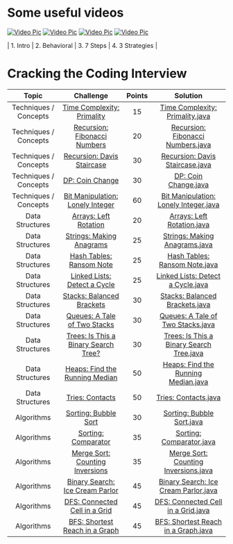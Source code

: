 # Some useful videos
[![Video Pic](http://www.iconninja.com/files/762/363/704/youtube-icon.png)](https://www.youtube.com/watch?v=jxAWQN5t6wg)   [![Video Pic](http://www.iconninja.com/files/762/363/704/youtube-icon.png)](https://www.youtube.com/watch?v=tZxNNKqxXnw)    [![Video Pic](http://www.iconninja.com/files/762/363/704/youtube-icon.png)](https://www.youtube.com/watch?v=GKgAVjJxh9w)    [![Video Pic](http://www.iconninja.com/files/762/363/704/youtube-icon.png)](https://www.youtube.com/watch?v=84UYVCluClQ)

|       1. Intro        |       2. Behavioral       |       3. 7 Steps      |       4. 3 Strategies        |



# Cracking the Coding Interview

|         Topic         |                                                 Challenge                                                | Points |                                                                                                 Solution                                                                                                 |
|:---------------------:|:--------------------------------------------------------------------------------------------------------:|:------:|:--------------------------------------------------------------------------------------------------------------------------------------------------------------------------------------------------------:|
| Techniques / Concepts | [Time Complexity: Primality](https://www.hackerrank.com/challenges/ctci-big-o)                           |   15   | [Time Complexity: Primality.java](https://github.com/chendddong/hackerRank/blob/master/Cracking%20the%20Coding%20Interview%20Challenges/Techniques%2C%20Concepts/Time%20Complexity%20-%20Primality.java)           |
| Techniques / Concepts | [Recursion: Fibonacci Numbers](https://www.hackerrank.com/challenges/ctci-fibonacci-numbers)             |   20   | [Recursion: Fibonacci Numbers.java](https://github.com/chendddong/hackerRank/blob/master/Cracking%20the%20Coding%20Interview%20Challenges/Techniques%2C%20Concepts/Recursion%20-%20Fibonacci%20Numbers.java)         |
| Techniques / Concepts | [Recursion: Davis Staircase](https://www.hackerrank.com/challenges/ctci-recursive-staircase)            |   30   | [Recursion: Davis Staircase.java](https://github.com/chendddong/hackerRank/blob/master/Cracking%20the%20Coding%20Interview%20Challenges/Techniques%2C%20Concepts/Recursion%20-%20Davis%20Staircase.java)          |
| Techniques / Concepts | [DP: Coin Change](https://www.hackerrank.com/challenges/ctci-coin-change)                                |   30   | [DP: Coin Change.java](https://github.com/chendddong/hackerRank/blob/master/Cracking%20the%20Coding%20Interview%20Challenges/Techniques%2C%20Concepts/DP%20-%20Coin%20Change.java)                      |
| Techniques / Concepts | [Bit Manipulation: Lonely Integer](https://www.hackerrank.com/challenges/ctci-lonely-integer)            |   60   | [Bit Manipulation: Lonely Integer.java](https://github.com/chendddong/hackerRank/blob/master/Cracking%20the%20Coding%20Interview%20Challenges/Techniques%2C%20Concepts/Bit%20Manipulation%20-%20Lonely%20Integer.java)   |
|    Data Structures    | [Arrays: Left Rotation](https://www.hackerrank.com/challenges/ctci-array-left-rotation)                  |   20   | [Arrays: Left Rotation.java](https://github.com/chendddong/hackerRank/blob/master/Cracking%20the%20Coding%20Interview%20Challenges/Data%20Structures/Arrays%20-%20Left%20Rotation.java)                       |
|    Data Structures    | [Strings: Making Anagrams](https://www.hackerrank.com/challenges/ctci-making-anagrams)                   |   25   | [Strings: Making Anagrams.java](https://github.com/chendddong/hackerRank/blob/master/Cracking%20the%20Coding%20Interview%20Challenges/Data%20Structures/Strings%20-%20Making%20Anagrams.java)                    |
|    Data Structures    | [Hash Tables: Ransom Note](https://www.hackerrank.com/challenges/ctci-ransom-note)                       |   25   | [Hash Tables: Ransom Note.java](https://github.com/chendddong/hackerRank/blob/master/Cracking%20the%20Coding%20Interview%20Challenges/Data%20Structures/Hash%20Tables%20-%20Ransom%20Note.java)                  |
|    Data Structures    | [Linked Lists: Detect a Cycle](https://www.hackerrank.com/challenges/ctci-linked-list-cycle)             |   25   | [Linked Lists: Detect a Cycle.java](https://github.com/chendddong/hackerRank/blob/master/Cracking%20the%20Coding%20Interview%20Challenges/Data%20Structures/Linked%20Lists%20-%20Detect%20a%20Cycle.java)            |
|    Data Structures    | [Stacks: Balanced Brackets](https://www.hackerrank.com/challenges/ctci-balanced-brackets)                |   30   | [Stacks: Balanced Brackets.java](https://github.com/chendddong/hackerRank/blob/master/Cracking%20the%20Coding%20Interview%20Challenges/Data%20Structures/Stacks%20-%20Balanced%20Brackets.java)                   |
|    Data Structures    | [Queues: A Tale of Two Stacks](https://www.hackerrank.com/challenges/ctci-queue-using-two-stacks)        |   30   | [Queues: A Tale of Two Stacks.java](https://github.com/chendddong/hackerRank/blob/master/Cracking%20the%20Coding%20Interview%20Challenges/Data%20Structures/Queue%20-%20A%20Tale%20of%20Two%20Stacks.java)           |
|    Data Structures    | [Trees: Is This a Binary Search Tree?](https://www.hackerrank.com/challenges/ctci-is-binary-search-tree) |   30   | [Trees: Is This a Binary Search Tree.java](https://github.com/chendddong/hackerRank/blob/master/Cracking%20the%20Coding%20Interview%20Challenges/Data%20Structures/Trees%20-%20Is%20This%20a%20Binary%20Search%20Tree.java) |
|    Data Structures    | [Heaps: Find the Running Median](https://www.hackerrank.com/challenges/ctci-find-the-running-median)     |   50   | [Heaps: Find the Running Median.java](https://github.com/chendddong/hackerRank/blob/master/Cracking%20the%20Coding%20Interview%20Challenges/Data%20Structures/Heaps%20-%20Find%20the%20Running%20Median.java)          |
|    Data Structures    | [Tries: Contacts](https://www.hackerrank.com/challenges/ctci-contacts)                                   |   50   | [Tries: Contacts.java](https://github.com/chendddong/hackerRank/blob/master/Cracking%20the%20Coding%20Interview%20Challenges/Data%20Structures/Tries%20-%20Contacts.java)                               |
|       Algorithms      | [Sorting: Bubble Sort](https://www.hackerrank.com/challenges/ctci-bubble-sort)                           |   30   | [Sorting: Bubble Sort.java](https://github.com/chendddong/hackerRank/blob/master/Cracking%20the%20Coding%20Interview%20Challenges/Algorithms/Sorting%20-%20Bubble%20Sort.java)                               |
|       Algorithms      | [Sorting: Comparator](https://www.hackerrank.com/challenges/ctci-comparator-sorting)                     |   35   | [Sorting: Comparator.java](https://github.com/chendddong/hackerRank/blob/master/Cracking%20the%20Coding%20Interview%20Challenges/Algorithms/Sorting%20-%20Comparator.java)                                  |
|       Algorithms      | [Merge Sort: Counting Inversions](https://www.hackerrank.com/challenges/ctci-merge-sort)                 |   35   | [Merge Sort: Counting Inversions.java](https://github.com/chendddong/hackerRank/blob/master/Cracking%20the%20Coding%20Interview%20Challenges/Algorithms/Merge%20Sort%20-%20Counting%20Inversions.java)                  |
|       Algorithms      | [Binary Search: Ice Cream Parlor](https://www.hackerrank.com/challenges/ctci-ice-cream-parlor)           |   45   | [Binary Search: Ice Cream Parlor.java](https://github.com/chendddong/hackerRank/blob/master/Cracking%20the%20Coding%20Interview%20Challenges/Algorithms/Binary%20Search%20-%20Ice%20Cream%20Parlor.java)                |
|       Algorithms      | [DFS: Connected Cell in a Grid](https://www.hackerrank.com/challenges/ctci-connected-cell-in-a-grid)     |   45   | [DFS: Connected Cell in a Grid.java](https://github.com/chendddong/hackerRank/blob/master/Cracking%20the%20Coding%20Interview%20Challenges/Algorithms/DFS%20-%20Connected%20Cell%20in%20a%20Grid.java)                |
|       Algorithms      | [BFS: Shortest Reach in a Graph](https://www.hackerrank.com/challenges/ctci-bfs-shortest-reach)          |   45   | [BFS: Shortest Reach in a Graph.java](https://github.com/chendddong/hackerRank/blob/master/Cracking%20the%20Coding%20Interview%20Challenges/Algorithms/BFS%20-%20Shortest%20Reach%20in%20a%20Graph.java)               |